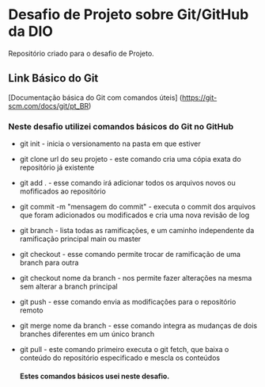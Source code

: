 # Desafio de Projeto sobre Git/GitHub da DIO
Repositório criado para o desafio de Projeto.

## Link Básico do Git
[Documentação básica do Git com comandos úteis] (https://git-scm.com/docs/git/pt_BR)

### Neste desafio utilizei comandos básicos do Git no GitHub

- git init - inicia o versionamento na pasta em que estiver
- git clone url do seu projeto - este comando cria uma cópia exata do repositório já existente
- git add . - esse comando irá adicionar todos os arquivos novos ou mofificados ao repositório
- git commit -m "mensagem do commit" - executa o commit dos arquivos que foram adicionados ou modificados e cria uma nova revisão de log
- git branch - lista todas as ramificações, e um caminho independente da ramificação principal main ou master
- git checkout - esse comando permite trocar de ramificação de uma branch para outra
- git checkout nome da branch - nos permite fazer alterações na mesma sem alterar a branch principal 
- git push - esse comando envia as modificações para o repositório remoto 
- git merge nome da branch - esse comando integra as mudanças de dois branches diferentes em um único branch
- git pull - este comando primeiro executa o git fetch, que baixa o conteúdo do repositório especificado e mescla os conteúdos
  
  #### Estes comandos básicos usei neste desafio.
